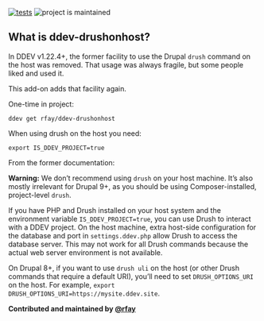 [![tests](https://github.com/rfay/ddev-drushonhost/actions/workflows/tests.yml/badge.svg)](https://github.com/rfay/ddev-drushonhost/actions/workflows/tests.yml) ![project is maintained](https://img.shields.io/maintenance/yes/2024.svg)

## What is ddev-drushonhost?

In DDEV v1.22.4+, the former facility to use the Drupal `drush` command on the host was removed.  That usage was always fragile, but some people liked and used it.

This add-on adds that facility again.

One-time in project:

`ddev get rfay/ddev-drushonhost`

When using drush on the host you need:

```
export IS_DDEV_PROJECT=true
```

From the former documentation:

**Warning:** We don’t recommend using `drush` on your host machine. It’s also mostly irrelevant for Drupal 9+, as you should be using Composer-installed, project-level `drush`.

If you have PHP and Drush installed on your host system and the environment variable `IS_DDEV_PROJECT=true`, you can use Drush to interact with a DDEV project. On the host machine, extra host-side configuration for the database and port in `settings.ddev.php` allow Drush to access the database server. This may not work for all Drush commands because the actual web server environment is not available.

On Drupal 8+, if you want to use `drush uli` on the host (or other Drush commands that require a default URI), you’ll need to set `DRUSH_OPTIONS_URI` on the host. For example, `export DRUSH_OPTIONS_URI=https://mysite.ddev.site`.

**Contributed and maintained by [@rfay](https://github.com/rfay)**
